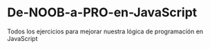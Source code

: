 # De-NOOB-a-PRO-en-JavaScript
Todos los ejercicios para mejorar nuestra lógica de programación en JavaScript
